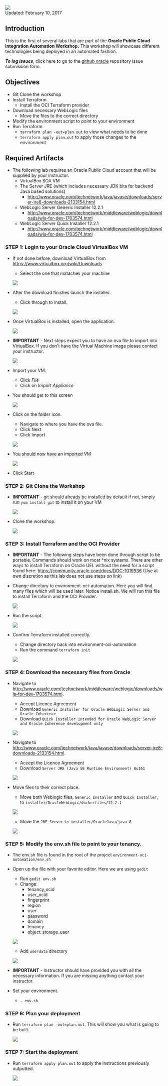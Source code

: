 
![](images/100/Picture100-lab.png)  
Updated: February 10, 2017

## Introduction

This is the first of several labs that are part of the **Oracle Public Cloud Integration Automation Workshop.** This workshop will showcase different technologies being deployed in an automated fashion.

**_To log issues_**, click here to go to the [github oracle](https://github.com/oracle/learning-library/issues/new) repository issue submission form.

## Objectives
- Git Clone the workshop
- Install Terraform
    - Install the OCI Terraform provider
- Download necessary WebLogic files
    - Move the files to the correct directory
- Modify the environment script to point to your environment
- Run Terraform 
    - `terraform plan -out=plan.out` to view what needs to be done 
    - `terraform apply plan.out` to apply those changes to the environment

## Required Artifacts
- The following lab requires an Oracle Public Cloud account that will be supplied by your instructor.
    - VirtualBox SOA VM 
    - The Server JRE (which includes necessary JDK bits for backend Java based solutions)
        - http://www.oracle.com/technetwork/java/javase/downloads/server-jre8-downloads-2133154.html
    - WebLogic Server Generic Installer 12.2.1
        - http://www.oracle.com/technetwork/middleware/weblogic/downloads/wls-for-dev-1703574.html
    - WebLogic Server Quick Installer 12.2.1
        - http://www.oracle.com/technetwork/middleware/weblogic/downloads/wls-for-dev-1703574.html

### **STEP 1**: Login to your Oracle Cloud VirtualBox VM
- If not done before, download VirtualBox from https://www.virtualbox.org/wiki/Downloads
    - Select the one that mataches your machine

    ![](images/100/Oracle-VM-VirtualBox.png)

- After the download finishes launch the installer. 
    - Click through to install. 

    ![](images/100/VBox-Setup.png)

- Once VirtualBox is installed, open the application. 

    ![](images/100/File.png)

- **IMPORTANT** - Next steps expect you to have an ova file to import into VirtualBox. If you don't have the Virtual Machine image please contact your instructor. 

    ![](images/100/SOA-VM.png)

- Import your VM.
    - Click *File*
    - Click on *Import Appliance*

- You should get to this screen 

     ![](images/100/Import-Appliance.png)

- Click on the folder icon.
    - Navigate to where you have the ova file. 
    - Click Next
    - Click Import 

    ![](images/100/Finish-Import.png)

- You should now have an imported VM

    ![](images/100/Imported-VM.png)

- Click Start 

### **STEP 2**: Git Clone the Workshop

- **IMPORTANT** - git should already be installed by default if not, simply run `yum install git` to install it on your VM 

    ![](images/100/Install-Git.png)

- Clone the workshop.

    ![](images/100/Clone-Workshop.png)

### **STEP 3**: Install Terraform and the OCI Provider 

- **IMPORTANT** - The following steps have been done through script to be portable. Commands should work on most *nix systems. There are other ways to install Terraform on Oracle UEL without the need for a script found here: https://community.oracle.com/docs/DOC-1019936 (Use at own discretion as this lab does not use steps on link)

- Change directory to environment-oci-automation. Here you will find many files which will be used later. Notice install.sh. We will run this file to install Terraform and the OCI Provider. 

    ![](images/100/Install.png)

- Run the script.

    ![](images/100/Run-Install.png)

- Confirm Terraform installed correctly. 
    - Change directory back into environment-oci-automation
    - Run the command `terraform init`

    ![](images/100/Terraform-Init.png)

### **STEP 4**: Download the necessary files from Oracle

- Navigate to http://www.oracle.com/technetwork/middleware/weblogic/downloads/wls-for-dev-1703574.html.
    - Accept Licence Agreement
    - Download `Generic Installer for Oracle WebLogic Server and Oracle Coherence`
    - Download `Quick Installer intended for Oracle WebLogic Server and Oracle Coherence development only`

    ![](images/100/Download-WebLogic.png)

- Navigate to http://www.oracle.com/technetwork/java/javase/downloads/server-jre8-downloads-2133154.html.
    - Accept the Licence Agreement
    - Download `Server JRE (Java SE Runtime Environment) 8u161`

    ![](images/100/Jre-Server.png)

- Move files to their correct place.
    - Move both Weblogic files, `Generic Installer` and `Quick Installer`, to `installer/OracleWebLogic/dockerfiles/12.2.1`

    ![](images/100/Move-Weblogic.png)

    - Move the `JRE Server` `to installer/OracleJava/java-8`

    ![](images/100/Move-Jre.png)

### **STEP 5**: Modify the env.sh file to point to your tenancy. 

- The env.sh file is found in the root of the project `environment-oci-automation/env.sh`

- Open up the file with your favorite editor. Here we are using `gedit`
    - Run `gedit env.sh`
    - Change:
        - tenancy_ocid
        - user_ocid
        - fingerprint
        - region
        - user
        - password
        - domain
        - tenancy
        - object_storage_user

    ![](images/100/Env-Sh.png)

    - Add `userdata` directory

    ![](images/100/Userdata.png)

- **IMPORTANT** - Instructor should have provided you with all the necessary information. If you are missing anything contact your instructor. 

- Set your environment.
    - `. env.sh`

### **STEP 6**: Plan your deployment

- Run `terraform plan -out=plan.out`. This will show you what is going to be built. 

  ![](images/100/Terraform-Plan.png)

### **STEP 7**: Start the deployment

- Run `terraform apply plan.out` to apply the instructions previously outputted. 

    ![](images/100/Terraform-Apply.png)